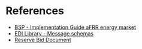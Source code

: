 # References

* [BSP - Implementation Guide 
aFRR energy market](https://www.fingrid.fi/globalassets/dokumentit/fi/sahkomarkkinat/reservit/implementation-guide-afrr-energy-activation-market.pdf)
* [EDI Library - Message schemas](https://www.entsoe.eu/publications/electronic-data-interchange-edi-library/)
* [Reserve Bid Document](https://eepublicdownloads.entsoe.eu/clean-documents/EDI/Library/cim_based/schema/Reserve_bid_document_UML_model_and_schema_v1.6.pdf)
